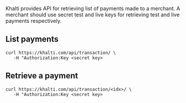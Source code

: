 Khalti provides API for retrieving list of payments made to a merchant.
A merchant should use secret test and live keys for retrieving test and live payments respectively.

## List payments
```curl
curl https://khalti.com/api/transaction/ \
   -H "Authorization:Key <secret key>
```

## Retrieve a payment
```curl
curl https://khalti.com/api/transaction/<idx>/ \
   -H "Authorization:Key <secret key>
```

